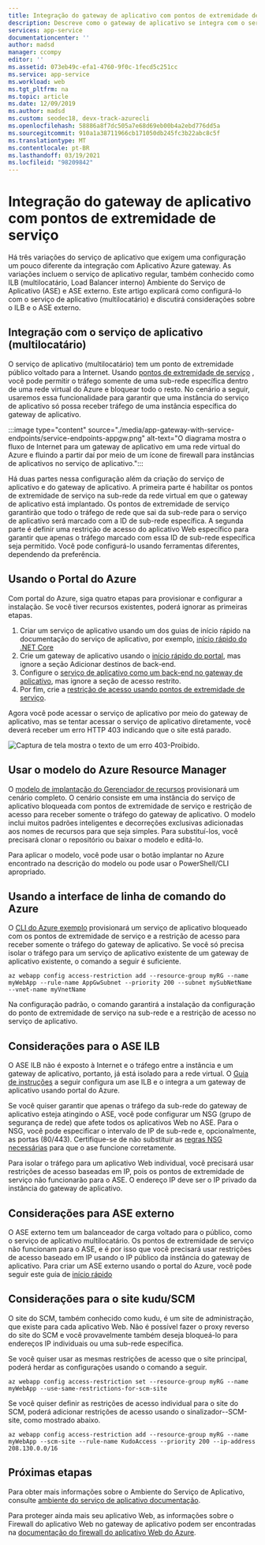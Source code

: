 ```yaml
---
title: Integração do gateway de aplicativo com pontos de extremidade de serviço-serviço de Azure App | Microsoft Docs
description: Descreve como o gateway de aplicativo se integra com o serviço Azure App protegido com pontos de extremidade de serviço.
services: app-service
documentationcenter: ''
author: madsd
manager: ccompy
editor: ''
ms.assetid: 073eb49c-efa1-4760-9f0c-1fecd5c251cc
ms.service: app-service
ms.workload: web
ms.tgt_pltfrm: na
ms.topic: article
ms.date: 12/09/2019
ms.author: madsd
ms.custom: seodec18, devx-track-azurecli
ms.openlocfilehash: 58886a8f7dc505a7e68d69eb00b4a2ebd776dd5a
ms.sourcegitcommit: 910a1a38711966cb171050db245fc3b22abc8c5f
ms.translationtype: MT
ms.contentlocale: pt-BR
ms.lasthandoff: 03/19/2021
ms.locfileid: "98209842"
---
```

# <a name="application-gateway-integration-with-service-endpoints"></a>Integração do gateway de aplicativo com pontos de extremidade de serviço
Há três variações do serviço de aplicativo que exigem uma configuração um pouco diferente da integração com Aplicativo Azure gateway. As variações incluem o serviço de aplicativo regular, também conhecido como ILB (multilocatário, Load Balancer interno) Ambiente do Serviço de Aplicativo (ASE) e ASE externo. Este artigo explicará como configurá-lo com o serviço de aplicativo (multilocatário) e discutirá considerações sobre o ILB e o ASE externo.

## <a name="integration-with-app-service-multi-tenant"></a>Integração com o serviço de aplicativo (multilocatário)
O serviço de aplicativo (multilocatário) tem um ponto de extremidade público voltado para a Internet. Usando [pontos de extremidade de serviço](../../virtual-network/virtual-network-service-endpoints-overview.md) , você pode permitir o tráfego somente de uma sub-rede específica dentro de uma rede virtual do Azure e bloquear todo o resto. No cenário a seguir, usaremos essa funcionalidade para garantir que uma instância do serviço de aplicativo só possa receber tráfego de uma instância específica do gateway de aplicativo.

:::image type="content" source="./media/app-gateway-with-service-endpoints/service-endpoints-appgw.png" alt-text="O diagrama mostra o fluxo de Internet para um gateway de aplicativo em uma rede virtual do Azure e fluindo a partir daí por meio de um ícone de firewall para instâncias de aplicativos no serviço de aplicativo.":::

Há duas partes nessa configuração além da criação do serviço de aplicativo e do gateway de aplicativo. A primeira parte é habilitar os pontos de extremidade de serviço na sub-rede da rede virtual em que o gateway de aplicativo está implantado. Os pontos de extremidade de serviço garantirão que todo o tráfego de rede que sai da sub-rede para o serviço de aplicativo será marcado com a ID de sub-rede específica. A segunda parte é definir uma restrição de acesso do aplicativo Web específico para garantir que apenas o tráfego marcado com essa ID de sub-rede específica seja permitido. Você pode configurá-lo usando ferramentas diferentes, dependendo da preferência.

## <a name="using-azure-portal"></a>Usando o Portal do Azure
Com portal do Azure, siga quatro etapas para provisionar e configurar a instalação. Se você tiver recursos existentes, poderá ignorar as primeiras etapas.
1. Criar um serviço de aplicativo usando um dos guias de início rápido na documentação do serviço de aplicativo, por exemplo, [início rápido do .NET Core](../quickstart-dotnetcore.md)
2. Crie um gateway de aplicativo usando o [início rápido do portal](../../application-gateway/quick-create-portal.md), mas ignore a seção Adicionar destinos de back-end.
3. Configure o [serviço de aplicativo como um back-end no gateway de aplicativo](../../application-gateway/configure-web-app-portal.md), mas ignore a seção de acesso restrito.
4. Por fim, crie a [restrição de acesso usando pontos de extremidade de serviço](../../app-service/app-service-ip-restrictions.md#set-a-service-endpoint-based-rule).

Agora você pode acessar o serviço de aplicativo por meio do gateway de aplicativo, mas se tentar acessar o serviço de aplicativo diretamente, você deverá receber um erro HTTP 403 indicando que o site está parado.

![Captura de tela mostra o texto de um erro 403-Proibido.](./media/app-gateway-with-service-endpoints/website-403-forbidden.png)

## <a name="using-azure-resource-manager-template"></a>Usar o modelo do Azure Resource Manager
O [modelo de implantação do Gerenciador de recursos][template-app-gateway-app-service-complete] provisionará um cenário completo. O cenário consiste em uma instância do serviço de aplicativo bloqueada com pontos de extremidade de serviço e restrição de acesso para receber somente o tráfego do gateway de aplicativo. O modelo inclui muitos padrões inteligentes e decorreções exclusivas adicionadas aos nomes de recursos para que seja simples. Para substituí-los, você precisará clonar o repositório ou baixar o modelo e editá-lo. 

Para aplicar o modelo, você pode usar o botão implantar no Azure encontrado na descrição do modelo ou pode usar o PowerShell/CLI apropriado.

## <a name="using-azure-command-line-interface"></a>Usando a interface de linha de comando do Azure
O [CLI do Azure exemplo](../../app-service/scripts/cli-integrate-app-service-with-application-gateway.md) provisionará um serviço de aplicativo bloqueado com os pontos de extremidade de serviço e a restrição de acesso para receber somente o tráfego do gateway de aplicativo. Se você só precisa isolar o tráfego para um serviço de aplicativo existente de um gateway de aplicativo existente, o comando a seguir é suficiente.

```azurecli-interactive
az webapp config access-restriction add --resource-group myRG --name myWebApp --rule-name AppGwSubnet --priority 200 --subnet mySubNetName --vnet-name myVnetName
```

Na configuração padrão, o comando garantirá a instalação da configuração do ponto de extremidade de serviço na sub-rede e a restrição de acesso no serviço de aplicativo.

## <a name="considerations-for-ilb-ase"></a>Considerações para o ASE ILB
O ASE ILB não é exposto à Internet e o tráfego entre a instância e um gateway de aplicativo, portanto, já está isolado para a rede virtual. O [Guia de instruções](../environment/integrate-with-application-gateway.md) a seguir configura um ase ILB e o integra a um gateway de aplicativo usando portal do Azure. 

Se você quiser garantir que apenas o tráfego da sub-rede do gateway de aplicativo esteja atingindo o ASE, você pode configurar um NSG (grupo de segurança de rede) que afete todos os aplicativos Web no ASE. Para o NSG, você pode especificar o intervalo de IP de sub-rede e, opcionalmente, as portas (80/443). Certifique-se de não substituir as [regras NSG necessárias](../environment/network-info.md#network-security-groups) para que o ase funcione corretamente.

Para isolar o tráfego para um aplicativo Web individual, você precisará usar restrições de acesso baseadas em IP, pois os pontos de extremidade de serviço não funcionarão para o ASE. O endereço IP deve ser o IP privado da instância do gateway de aplicativo.

## <a name="considerations-for-external-ase"></a>Considerações para ASE externo
O ASE externo tem um balanceador de carga voltado para o público, como o serviço de aplicativo multilocatário. Os pontos de extremidade de serviço não funcionam para o ASE, e é por isso que você precisará usar restrições de acesso baseado em IP usando o IP público da instância do gateway de aplicativo. Para criar um ASE externo usando o portal do Azure, você pode seguir este guia de [início rápido](../environment/create-external-ase.md)

[template-app-gateway-app-service-complete]: https://github.com/Azure/azure-quickstart-templates/tree/master/201-web-app-with-app-gateway-v2/ "Modelo de Azure Resource Manager para o cenário completo"

## <a name="considerations-for-kuduscm-site"></a>Considerações para o site kudu/SCM
O site do SCM, também conhecido como kudu, é um site de administração, que existe para cada aplicativo Web. Não é possível fazer o proxy reverso do site do SCM e você provavelmente também deseja bloqueá-lo para endereços IP individuais ou uma sub-rede específica.

Se você quiser usar as mesmas restrições de acesso que o site principal, poderá herdar as configurações usando o comando a seguir.

```azurecli-interactive
az webapp config access-restriction set --resource-group myRG --name myWebApp --use-same-restrictions-for-scm-site
```

Se você quiser definir as restrições de acesso individual para o site do SCM, poderá adicionar restrições de acesso usando o sinalizador--SCM-site, como mostrado abaixo.

```azurecli-interactive
az webapp config access-restriction add --resource-group myRG --name myWebApp --scm-site --rule-name KudoAccess --priority 200 --ip-address 208.130.0.0/16
```

## <a name="next-steps"></a>Próximas etapas
Para obter mais informações sobre o Ambiente do Serviço de Aplicativo, consulte [ambiente do serviço de aplicativo documentação](/azure/app-service/environment).

Para proteger ainda mais seu aplicativo Web, as informações sobre o Firewall do aplicativo Web no gateway de aplicativo podem ser encontradas na [documentação do firewall do aplicativo Web do Azure](../../web-application-firewall/ag/ag-overview.md).
